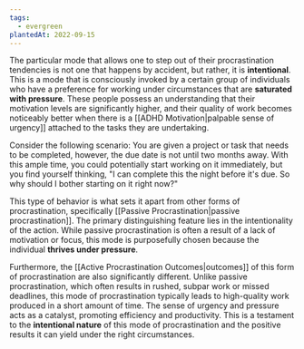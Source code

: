 ```yaml
---
tags:
  - evergreen
plantedAt: 2022-09-15
---
```

The particular mode that allows one to step out of their procrastination tendencies is not one that happens by accident, but rather, it is **intentional**. This is a mode that is consciously invoked by a certain group of individuals who have a preference for working under circumstances that are **saturated with pressure**. These people possess an understanding that their motivation levels are significantly higher, and their quality of work becomes noticeably better when there is a [[ADHD Motivation|palpable sense of urgency]] attached to the tasks they are undertaking. 

Consider the following scenario: You are given a project or task that needs to be completed, however, the due date is not until two months away. With this ample time, you could potentially start working on it immediately, but you find yourself thinking, "I can complete this the night before it's due. So why should I bother starting on it right now?" 

This type of behavior is what sets it apart from other forms of procrastination, specifically [[Passive Procrastination|passive procrastination]]. The primary distinguishing feature lies in the intentionality of the action. While passive procrastination is often a result of a lack of motivation or focus, this mode is purposefully chosen because the individual **thrives under pressure**.

Furthermore, the [[Active Procrastination Outcomes|outcomes]] of this form of procrastination are also significantly different. Unlike passive procrastination, which often results in rushed, subpar work or missed deadlines, this mode of procrastination typically leads to high-quality work produced in a short amount of time. The sense of urgency and pressure acts as a catalyst, promoting efficiency and productivity. This is a testament to the **intentional nature** of this mode of procrastination and the positive results it can yield under the right circumstances.